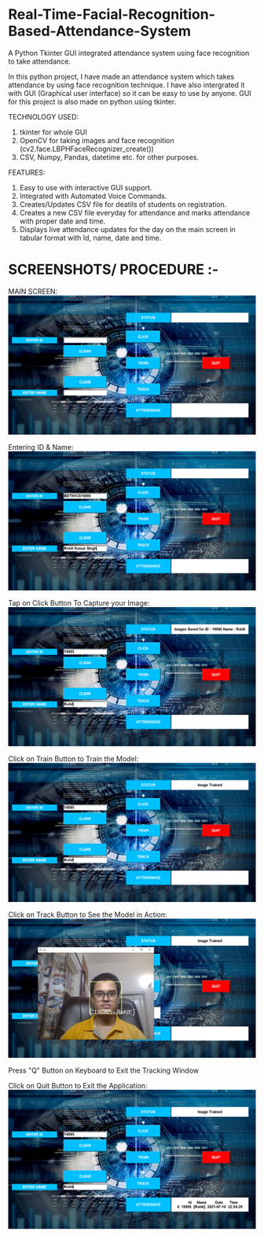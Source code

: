 # Real-Time-Facial-Recognition-Based-Attendance-System

A Python Tkinter GUI integrated attendance system using face recognition to take attendance.

In this python project, I have made an attendance system which takes attendance by using face recognition technique. I have also intergrated it with GUI (Graphical user interface) so it can be easy to use by anyone. GUI for this project is also made on python using tkinter.

TECHNOLOGY USED:
1) tkinter for whole GUI
2) OpenCV for taking images and face recognition (cv2.face.LBPHFaceRecognizer_create())
3) CSV, Numpy, Pandas, datetime etc. for other purposes.

FEATURES:
1) Easy to use with interactive GUI support.
2) Integrated with Automated Voice Commands.
3) Creates/Updates CSV file for deatils of students on registration.
4) Creates a new CSV file everyday for attendance and marks attendance with proper date and time.
5) Displays live attendance updates for the day on the main screen in tabular format with Id, name, date and time.

# SCREENSHOTS/ PROCEDURE :-
MAIN SCREEN:
![Screenshot (10)](https://github.com/rohitks483/Real-Time-Facial-Recognition-Based-Attendance-System/blob/main/ReadMe%20Files/1.png)

Entering ID & Name:
![Screenshot (10)](https://github.com/rohitks483/Real-Time-Facial-Recognition-Based-Attendance-System/blob/main/ReadMe%20Files/2.png)

Tap on Click Button To Capture your Image:
![Screenshot (11)](https://github.com/rohitks483/Real-Time-Facial-Recognition-Based-Attendance-System/blob/main/ReadMe%20Files/3.png)

Click on Train Button to Train the Model:
![Screenshot (12)](https://github.com/rohitks483/Real-Time-Facial-Recognition-Based-Attendance-System/blob/main/ReadMe%20Files/4.png)

Click on Track Button to See the Model in Action:
![Screenshot (13)](https://github.com/rohitks483/Real-Time-Facial-Recognition-Based-Attendance-System/blob/main/ReadMe%20Files/5.png)

Press "Q" Button on Keyboard to Exit the Tracking Window

Click on Quit Button to Exit the Application:
![Screenshot (11)](https://github.com/rohitks483/Real-Time-Facial-Recognition-Based-Attendance-System/blob/main/ReadMe%20Files/6.png)
